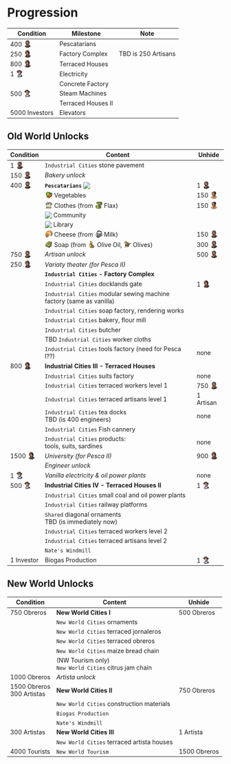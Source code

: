 # Progression

<style>
  img.icon {
    vertical-align: text-bottom;
    width: 18px;
  }
</style>

Condition | Milestone | Note
--- | --- | ---
400 <img src="./icons/icon_resident_worker.png" class="icon"/> | Pescatarians
250 <img src="./icons/icon_resident_artisan.png" class="icon"/> | Factory Complex | TBD is 250 Artisans
800 <img src="./icons/icon_resident_artisan.png" class="icon"/> | Terraced Houses
1 <img src="./icons/icon_resident_engineer.png" class="icon"/> | Electricity
| | Concrete Factory
500 <img src="./icons/icon_resident_engineer.png" class="icon"/> | Steam Machines
| | Terraced Houses II
5000 Investors | Elevators

## Old World Unlocks

Condition | Content | Unhide
--- | --- | ---
1 <img src="./icons/icon_resident_worker.png" class="icon"/> | `Industrial Cities` stone pavement
150 <img src="./icons/icon_resident_worker.png" class="icon"/> | *Bakery unlock*
400 <img src="./icons/icon_resident_worker.png" class="icon"/> | **`Pescatarians`** <img src="../mods/addon-pescatarians/data/ui/jakob/icon_pescatarian_menu.png" class="icon"/> | 1 <img src="./icons/icon_resident_worker.png" class="icon"/>
| | <img src="./icons/icon_vegetables.png" class="icon" /> Vegetables | 150 <img src="./icons/icon_resident_farmer.png" class="icon"/>
| | <img src="../sub/ow-clothes-jakob/data/ui/jakob/icon_flax_cloth.png" class="icon" /> Clothes (from <img src="./icons/icon_flax.png" class="icon" /> Flax) | 150 <img src="./icons/icon_resident_farmer.png" class="icon"/>
| | <img src="../mods/addon-pescatarians/data/ui/jakob/icon_pescatarian_church.png" class="icon" /> Community
| | <img src="../mods/addon-pescatarians/data/ui/jakob/icon_library.png" class="icon"/> Library
| | <img src="./icons/icon_cheese.png" class="icon" /> Cheese (from <img src="./icons/icon_milk.png" class="icon" /> Milk) | 150 <img src="./icons/icon_resident_worker.png" class="icon"/>
| | <img src="../sub/ow-olive-soap-jakob/data/ui/jakob/icon_olive_soap.png" class="icon" /> Soap (from <img src="./icons/icon_olive_oil2.png" class="icon" /> Olive Oil, <img src="./icons/icon_olives2.png" class="icon" /> Olives) | 300 <img src="./icons/icon_resident_worker.png" class="icon"/>
750 <img src="./icons/icon_resident_worker.png" class="icon"/> | *Artisan unlock* | 500 <img src="./icons/icon_resident_worker.png" class="icon"/>
250 <img src="./icons/icon_resident_artisan.png" class="icon"/> | *Variaty theater (for Pesca II)*
|| **`Industrial Cities` - Factory Complex**
| | `Industrial Cities` docklands gate | 1 <img src="./icons/icon_resident_artisan.png" class="icon"/>
| | `Industrial Cities` modular sewing machine factory (same as vanilla)
| | `Industrial Cities` soap factory, rendering works
| | `Industrial Cities` bakery, flour mill
| | `Industrial Cities` butcher
| | TBD `Industrial Cities` worker cloths
| | `Industrial Cities` tools factory (need for Pesca I??) | none
800 <img src="./icons/icon_resident_artisan.png" class="icon"/> | **Industrial Cities III - Terraced Houses**
| | `Industrial Cities` suits factory | none
| | `Industrial Cities` terraced workers level 1 | 750 <img src="./icons/icon_resident_worker.png" class="icon"/>
| | `Industrial Cities` terraced artisans level 1 | 1 Artisan
| | `Industrial Cities` tea docks<br/>TBD (is 400 engineers) | none
| | `Industrial Cities` Fish cannery |
| | `Industrial Cities` products:<br/>tools, suits, sardines | none
1500 <img src="./icons/icon_resident_artisan.png" class="icon"/> | *University (for Pesca II)* | 900 <img src="./icons/icon_resident_artisan.png" class="icon"/>
| | *Engineer unlock*
1 <img src="./icons/icon_resident_engineer.png" class="icon"/> | *Vanilla electricity & oil power plants* | none
500 <img src="./icons/icon_resident_engineer.png" class="icon"/> | **Industrial Cities IV - Terraced Houses II** | 1 <img src="./icons/icon_resident_engineer.png" class="icon"/>
| | `Industrial Cities` small coal and oil power plants
| | `Industrial Cities` railway platforms
| | `Shared` diagonal ornaments<br/>TBD (is immediately now)
| | `Industrial Cities` terraced workers level 2
| | `Industrial Cities` terraced artisans level 2
| | `Nate's Windmill`
1 Investor | Biogas Production | 1 <img src="./icons/icon_resident_engineer.png" class="icon"/>

## New World Unlocks

Condition | Content | Unhide
--- | --- | ---
750 Obreros | **New World Cities I** | 500 Obreros
| | `New World Cities` ornaments
| | `New World Cities` terraced jornaleros |
| | `New World Cities` terraced obreros |
| | `New World Cities` maize bread chain |
| | (NW Tourism only)<br/>`New World Cities` citrus jam chain |
1000 Obreros | *Artista unlock*
1500 Obreros<br/>300 Artistas | **New World Cities II** | 750 Obreros
| | `New World Cities` construction materials |
| | `Biogas Production` |
| | `Nate's Windmill` |
300 Artistas | **New World Cities III** | 1 Artista
| | `New World Cities` terraced artista houses |
4000 Tourists | `New World Tourism` | 1500 Obreros

